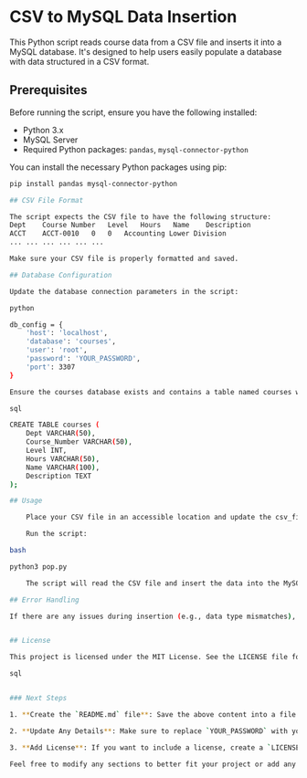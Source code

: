 # CSV to MySQL Data Insertion

This Python script reads course data from a CSV file and inserts it into a MySQL database. It's designed to help users easily populate a database with data structured in a CSV format.

## Prerequisites

Before running the script, ensure you have the following installed:

- Python 3.x
- MySQL Server
- Required Python packages: `pandas`, `mysql-connector-python`

You can install the necessary Python packages using pip:

```bash
pip install pandas mysql-connector-python

## CSV File Format

The script expects the CSV file to have the following structure:
Dept	Course Number	Level	Hours	Name	Description
ACCT	ACCT-0010	0	0	Accounting Lower Division	
...	...	...	...	...	...

Make sure your CSV file is properly formatted and saved.

## Database Configuration

Update the database connection parameters in the script:

python

db_config = {
    'host': 'localhost',
    'database': 'courses',
    'user': 'root',
    'password': 'YOUR_PASSWORD',
    'port': 3307
}

Ensure the courses database exists and contains a table named courses with the appropriate columns:

sql

CREATE TABLE courses (
    Dept VARCHAR(50),
    Course_Number VARCHAR(50),
    Level INT,
    Hours VARCHAR(50),
    Name VARCHAR(100),
    Description TEXT
);

## Usage

    Place your CSV file in an accessible location and update the csv_file_path variable in the script to point to the CSV file.

    Run the script:

bash

python3 pop.py

    The script will read the CSV file and insert the data into the MySQL database. You will see output indicating the number of rows inserted.

## Error Handling

If there are any issues during insertion (e.g., data type mismatches), the script will print an error message to help you troubleshoot.


## License

This project is licensed under the MIT License. See the LICENSE file for details.

sql


### Next Steps

1. **Create the `README.md` file**: Save the above content into a file named `README.md` in your project directory.

2. **Update Any Details**: Make sure to replace `YOUR_PASSWORD` with your actual MySQL password in the configuration section.

3. **Add License**: If you want to include a license, create a `LICENSE` file in your project directory as well.

Feel free to modify any sections to better fit your project or add any additional information that might be useful for users! Let me know if you need anything else!
